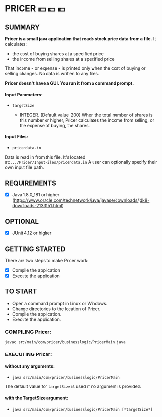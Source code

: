 
# PRICER  :dollar: :pound: :euro:

SUMMARY
-------
**Pricer is a small java application that reads stock price data from a file.** It calculates: 

* the cost of buying shares at a specified price 
* the income from selling shares at a specified price

That income - or expense - is printed only when the cost of buying or selling changes. No data is written to any files.  

**Pricer doesn't have a GUI. You run it from a command prompt.**

####  Input Parameters: 
 -  ``targetSize``  

    - INTEGER. (Default value: 200) When the total number of shares is this number or higher, Pricer calculates the income from selling, or the expense of buying, the shares. 

####  Input Files: 

- ``pricerdata.in``
 
Data is read in from this file. It's located at:``.../Pricer/InputFiles/pricerdata.in``
A user can optionally specify their own input file path.

REQUIREMENTS
------------
- [x] Java 1.8.0_181 or higher 
(https://www.oracle.com/technetwork/java/javase/downloads/jdk8-downloads-2133151.html)


OPTIONAL
--------
- [x] JUnit 4.12 or higher
 
 
GETTING STARTED
---------------
There are two steps to make Pricer work:
 - [x] Compile the application
 - [x] Execute the application

TO START
--------
 - Open a command prompt in Linux or Windows.
 - Change directories to the location of Pricer.
 - Compile the application.
 - Execute the application.

### COMPILING Pricer:
`` javac src/main/com/pricer/businesslogic/PricerMain.java ``


### EXECUTING Pricer:
#### without any arguments:
 - ``java src/main/com/pricer/businesslogic/PricerMain ``

The default value for ``targetSize`` is used if no argument is provided.


#### with the TargetSize argument:
 - ``java src/main/com/pricer/businesslogic/PricerMain [*targetSize*] ``

